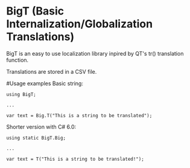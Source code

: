 # BigT (Basic Internalization/Globalization Translations)
BigT is an easy to use localization library inpired by QT's tr() translation function.

Translations are stored in a CSV file.

#Usage examples
Basic string:
```
using BigT;

...

var text = Big.T("This is a string to be translated");
```

Shorter version with C# 6.0:
```
using static BigT.Big;

...

var text = T("This is a string to be translated!");
```

